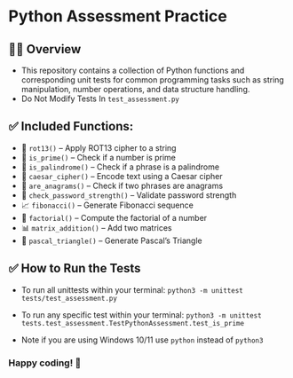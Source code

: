 # Python Assessment Practice

## 👷‍♂️ Overview
- This repository contains a collection of Python functions and corresponding unit tests for common programming tasks such as string manipulation, number operations, and data structure handling.
- Do Not Modify Tests In `test_assessment.py`
## ✅ Included Functions:
- 🔐 `rot13()` – Apply ROT13 cipher to a string  
- 🔢 `is_prime()` – Check if a number is prime  
- 🔄 `is_palindrome()` – Check if a phrase is a palindrome  
- 📝 `caesar_cipher()` – Encode text using a Caesar cipher  
- 🧩 `are_anagrams()` – Check if two phrases are anagrams  
- 🔐 `check_password_strength()` – Validate password strength  
- 📈 `fibonacci()` – Generate Fibonacci sequence  
- 📁 `factorial()` – Compute the factorial of a number  
- 📊 `matrix_addition()` – Add two matrices  
- 🔺 `pascal_triangle()` – Generate Pascal’s Triangle

## ✅ How to Run the Tests
- To run all unittests within your terminal: `python3 -m unittest tests/test_assessment.py`
- To run any specific test within your terminal: `python3 -m unittest tests.test_assessment.TestPythonAssessment.test_is_prime`

- Note if you are using Windows 10/11 use `python` instead of `python3`

### Happy coding! 🚀